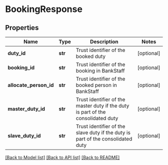 # BookingResponse

## Properties
Name | Type | Description | Notes
------------ | ------------- | ------------- | -------------
**duty_id** | **str** | Trust identifier of the booked duty | [optional] 
**booking_id** | **str** | Trust identifier of the booking in BankStaff | [optional] 
**allocate_person_id** | **str** | Trust identifier of the booked person in BankStaff | [optional] 
**master_duty_id** | **str** | Trust identifier of the master duty if the duty is part of the consolidated duty | [optional] 
**slave_duty_id** | **str** | Trust identifier of the slave duty if the duty is part of the consolidated duty | [optional] 

[[Back to Model list]](../README.md#documentation-for-models) [[Back to API list]](../README.md#documentation-for-api-endpoints) [[Back to README]](../README.md)


